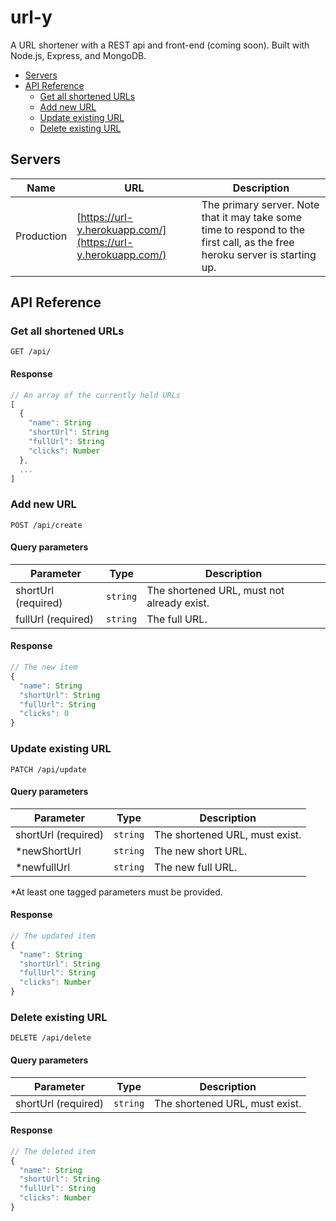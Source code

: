 # url-y

A URL shortener with a REST api and front-end (coming soon). Built with Node.js, Express, and MongoDB.

- [Servers](#servers)
- [API Reference](#api-reference)
  - [Get all shortened URLs](#get-all-shortened-urls)
  - [Add new URL](#add-new-url)
  - [Update existing URL](#update-existing-url)
  - [Delete existing URL](#delete-existing-url)

## Servers

| Name       | URL                                                          | Description                                                                                                                 |
| ---------- | ------------------------------------------------------------ | --------------------------------------------------------------------------------------------------------------------------- |
| Production | [https://url-y.herokuapp.com/](https://url-y.herokuapp.com/) | The primary server. Note that it may take some time to respond to the first call, as the free heroku server is starting up. |

## API Reference

### Get all shortened URLs

```HTTP
GET /api/
```

#### Response

```ts
// An array of the currently held URLs
[
  {
    "name": String
    "shortUrl": String
    "fullUrl": String
    "clicks": Number
  },
  ...
]
```

### Add new URL

```HTTP
POST /api/create
```

#### Query parameters

| Parameter           | Type     | Description                                |
| ------------------- | -------- | ------------------------------------------ |
| shortUrl (required) | `string` | The shortened URL, must not already exist. |
| fullUrl (required)  | `string` | The full URL.                              |

#### Response

```ts
// The new item
{
  "name": String
  "shortUrl": String
  "fullUrl": String
  "clicks": 0
}
```

### Update existing URL

```HTTP
PATCH /api/update
```

#### Query parameters

| Parameter           | Type     | Description                    |
| ------------------- | -------- | ------------------------------ |
| shortUrl (required) | `string` | The shortened URL, must exist. |
| \*newShortUrl       | `string` | The new short URL.             |
| \*newfullUrl        | `string` | The new full URL.              |

\*At least one tagged parameters must be provided.

#### Response

```ts
// The updated item
{
  "name": String
  "shortUrl": String
  "fullUrl": String
  "clicks": Number
}
```

### Delete existing URL

```HTTP
DELETE /api/delete
```

#### Query parameters

| Parameter           | Type     | Description                    |
| ------------------- | -------- | ------------------------------ |
| shortUrl (required) | `string` | The shortened URL, must exist. |

#### Response

```ts
// The deleted item
{
  "name": String
  "shortUrl": String
  "fullUrl": String
  "clicks": Number
}
```
